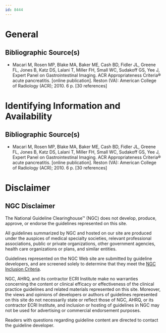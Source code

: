 ```yaml
---
id: 8444
---
```


# General

## Bibliographic Source(s)

- Macari M, Rosen MP, Blake MA, Baker ME, Cash BD, Fidler JL, Greene FL, Jones B, Katz DS, Lalani T, Miller FH, Small WC, Sudakoff GS, Yee J, Expert Panel on Gastrointestinal Imaging. ACR Appropriateness Criteria® acute pancreatitis. [online publication]. Reston (VA): American College of Radiology (ACR); 2010. 6 p. [30 references]

# Identifying Information and Availability

## Bibliographic Source(s)

- Macari M, Rosen MP, Blake MA, Baker ME, Cash BD, Fidler JL, Greene FL, Jones B, Katz DS, Lalani T, Miller FH, Small WC, Sudakoff GS, Yee J, Expert Panel on Gastrointestinal Imaging. ACR Appropriateness Criteria® acute pancreatitis. [online publication]. Reston (VA): American College of Radiology (ACR); 2010. 6 p. [30 references]

# Disclaimer

## NGC Disclaimer

The National Guideline Clearinghouse™ (NGC) does not develop, produce, approve, or endorse the guidelines represented on this site.

All guidelines summarized by NGC and hosted on our site are produced under the auspices of medical specialty societies, relevant professional associations, public or private organizations, other government agencies, health care organizations or plans, and similar entities.

Guidelines represented on the NGC Web site are submitted by guideline developers, and are screened solely to determine that they meet the [NGC Inclusion Criteria](/help-and-about/summaries/inclusion-criteria).

NGC, AHRQ, and its contractor ECRI Institute make no warranties concerning the content or clinical efficacy or effectiveness of the clinical practice guidelines and related materials represented on this site. Moreover, the views and opinions of developers or authors of guidelines represented on this site do not necessarily state or reflect those of NGC, AHRQ, or its contractor ECRI Institute, and inclusion or hosting of guidelines in NGC may not be used for advertising or commercial endorsement purposes.

Readers with questions regarding guideline content are directed to contact the guideline developer.

